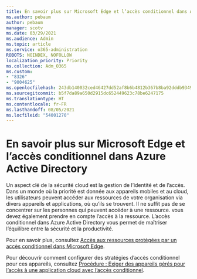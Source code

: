 ```yaml
---
title: En savoir plus sur Microsoft Edge et l’accès conditionnel dans Azure Active Directory
ms.author: pebaum
author: pebaum
manager: scotv
ms.date: 03/29/2021
ms.audience: Admin
ms.topic: article
ms.service: o365-administration
ROBOTS: NOINDEX, NOFOLLOW
localization_priority: Priority
ms.collection: Adm_O365
ms.custom:
- "8326"
- "9004625"
ms.openlocfilehash: 243db140032ced46427dd52af8b6b4812b367b8ba92dddb9349643338d7ddf48
ms.sourcegitcommit: b5f7da89a650d2915dc652449623c78be6247175
ms.translationtype: HT
ms.contentlocale: fr-FR
ms.lasthandoff: 08/05/2021
ms.locfileid: "54001270"
---
```

# <a name="learn-about-microsoft-edge-and-conditional-access-in-azure-active-directory"></a>En savoir plus sur Microsoft Edge et l’accès conditionnel dans Azure Active Directory

Un aspect clé de la sécurité cloud est la gestion de l’identité et de l’accès. Dans un monde où la priorité est donnée aux appareils mobiles et au cloud, les utilisateurs peuvent accéder aux ressources de votre organisation via divers appareils et applications, où qu’ils se trouvent. Il ne suffit pas de se concentrer sur les personnes qui peuvent accéder à une ressource. vous devez également prendre en compte l’accès à la ressource. L’accès conditionnel dans Azure Active Directory vous permet de maîtriser l’équilibre entre la sécurité et la productivité.

Pour en savoir plus, consultez [Accès aux ressources protégées par un accès conditionnel dans Microsoft Edge](https://go.microsoft.com/fwlink/?linkid=2152158).

Pour découvrir comment configurer des stratégies d’accès conditionnel pour ces appareils, consultez [Procédure : Exiger des appareils gérés pour l’accès à une application cloud avec l’accès conditionnel](https://go.microsoft.com/fwlink/?linkid=2137682).